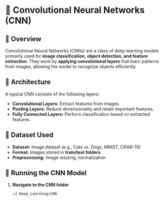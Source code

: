 # 🧠 Convolutional Neural Networks (CNN)

## 📌 Overview  
Convolutional Neural Networks (CNNs) are a class of deep learning models primarily used for **image classification, object detection, and feature extraction**. They work by **applying convolutional layers** that learn patterns from images, allowing the model to recognize objects efficiently.

## 📌 Architecture  
A typical CNN consists of the following layers:  
- **Convolutional Layers:** Extract features from images.  
- **Pooling Layers:** Reduce dimensionality and retain important features.  
- **Fully Connected Layers:** Perform classification based on extracted features.  

## 📌 Dataset Used  
- **Dataset:** Image dataset (e.g., Cats vs. Dogs, MNIST, CIFAR-10)  
- **Format:** Images stored in **train/test folders**  
- **Preprocessing:** Image resizing, normalization  

## 📌 Running the CNN Model  
1. **Navigate to the CNN folder**  
   ```bash
   cd Deep_Learning/CNN
